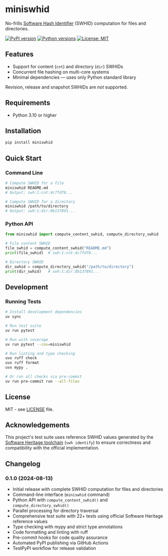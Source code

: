# miniswhid

No-frills [Software Hash Identifier](https://www.swhid.org/) (SWHID) computation for files and directories.

[![PyPI version](https://badge.fury.io/py/miniswhid.svg)](https://badge.fury.io/py/miniswhid)
[![Python versions](https://img.shields.io/pypi/pyversions/miniswhid.svg)](https://pypi.org/project/miniswhid/)
[![License: MIT](https://img.shields.io/badge/License-MIT-yellow.svg)](https://opensource.org/licenses/MIT)

## Features

- Support for content (`cnt`) and directory (`dir`) SWHIDs
- Concurrent file hashing on multi-core systems
- Minimal dependencies — uses only Python standard library

Revision, release and snapshot SWHIDs are *not* supported.

## Requirements

- Python 3.10 or higher

## Installation

```bash
pip install miniswhid
```

## Quick Start

### Command Line

```bash
# Compute SWHID for a file
miniswhid README.md
# Output: swh:1:cnt:4c7fdf8...

# Compute SWHID for a directory  
miniswhid /path/to/directory
# Output: swh:1:dir:8b137891...
```

### Python API

```python
from miniswhid import compute_content_swhid, compute_directory_swhid

# File content SWHID
file_swhid = compute_content_swhid("README.md")
print(file_swhid)  # swh:1:cnt:4c7fdf8...

# Directory SWHID
dir_swhid = compute_directory_swhid("/path/to/directory")  
print(dir_swhid)   # swh:1:dir:8b137891...
```

## Development

### Running Tests

```bash
# Install development dependencies
uv sync

# Run test suite
uv run pytest

# Run with coverage
uv run pytest --cov=miniswhid

# Run linting and type checking
uvx ruff check
uvx ruff format
uvx mypy .

# Or run all checks via pre-commit
uv run pre-commit run --all-files
```

## License

MIT - see [LICENSE](LICENSE) file.

## Acknowledgements

This project's test suite uses reference SWHID values generated by the [Software Heritage toolchain](https://docs.softwareheritage.org/devel/swh-core/cli.html#swh-identify) (`swh identify`) to ensure correctness and compatibility with the official implementation.

## Changelog

### 0.1.0 (2024-08-13)
- Initial release with complete SWHID computation for files and directories
- Command-line interface (`miniswhid` command)
- Python API with `compute_content_swhid()` and `compute_directory_swhid()`
- Parallel processing for directory traversal
- Comprehensive test suite with 22+ tests using official Software Heritage reference values
- Type checking with mypy and strict type annotations
- Code formatting and linting with ruff
- Pre-commit hooks for code quality assurance
- Automated PyPI publishing via GitHub Actions
- TestPyPI workflow for release validation